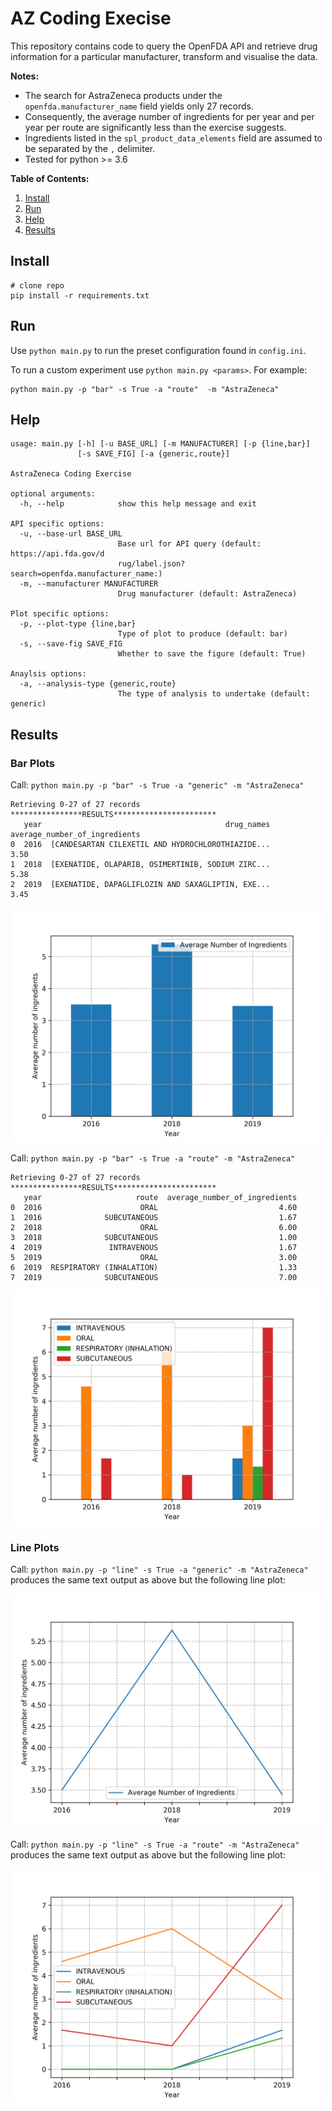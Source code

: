 # AZ Coding Execise

This repository contains code to query the OpenFDA API and retrieve drug information 
for a particular manufacturer, transform and visualise the data.

**Notes:**
 - The search for AstraZeneca products under the `openfda.manufacturer_name` field yields
    only 27 records.
 - Consequently, the average number of ingredients for per year and per year per route are
    significantly less than the exercise suggests.
 - Ingredients listed in the `spl_product_data_elements` field are assumed to be separated
    by the `,` delimiter. 
 - Tested for python >= 3.6

**Table of Contents:**
1. [Install](#install)
2. [Run](#run)
3. [Help](#help)
4. [Results](#results)

## Install

```
# clone repo
pip install -r requirements.txt
```

## Run

Use `python main.py` to run the preset configuration found in `config.ini`.

To run a custom experiment use `python main.py <params>`. For example:

```
python main.py -p "bar" -s True -a "route"  -m "AstraZeneca"
```

## Help
```
usage: main.py [-h] [-u BASE_URL] [-m MANUFACTURER] [-p {line,bar}]
               [-s SAVE_FIG] [-a {generic,route}]

AstraZeneca Coding Exercise

optional arguments:
  -h, --help            show this help message and exit

API specific options:
  -u, --base-url BASE_URL
                        Base url for API query (default: https://api.fda.gov/d
                        rug/label.json?search=openfda.manufacturer_name:)
  -m, --manufacturer MANUFACTURER
                        Drug manufacturer (default: AstraZeneca)

Plot specific options:
  -p, --plot-type {line,bar}
                        Type of plot to produce (default: bar)
  -s, --save-fig SAVE_FIG
                        Whether to save the figure (default: True)

Anaylsis options:
  -a, --analysis-type {generic,route}
                        The type of analysis to undertake (default: generic)

```
## Results
### Bar Plots

Call: `python main.py -p "bar" -s True -a "generic" -m "AstraZeneca"`

```
Retrieving 0-27 of 27 records
****************RESULTS***********************
   year                                         drug_names  average_number_of_ingredients
0  2016  [CANDESARTAN CILEXETIL AND HYDROCHLOROTHIAZIDE...                           3.50
1  2018  [EXENATIDE, OLAPARIB, OSIMERTINIB, SODIUM ZIRC...                           5.38
2  2019  [EXENATIDE, DAPAGLIFLOZIN AND SAXAGLIPTIN, EXE...                           3.45
```

<p align="center">
  <img src="figures/generic_bar.png" width=500>
</p>

Call: `python main.py -p "bar" -s True -a "route" -m "AstraZeneca"`

```
Retrieving 0-27 of 27 records
****************RESULTS***********************
   year                     route  average_number_of_ingredients
0  2016                      ORAL                           4.60
1  2016              SUBCUTANEOUS                           1.67
2  2018                      ORAL                           6.00
3  2018              SUBCUTANEOUS                           1.00
4  2019               INTRAVENOUS                           1.67
5  2019                      ORAL                           3.00
6  2019  RESPIRATORY (INHALATION)                           1.33
7  2019              SUBCUTANEOUS                           7.00

```

<p align="center">
  <img src="figures/route_bar.png" width=500>
</p>

### Line Plots

Call: `python main.py -p "line" -s True -a "generic" -m "AstraZeneca"` produces
the same text output as above but the following line plot:

<p align="center">
  <img src="figures/generic_line.png" width=500>
</p>

Call: `python main.py -p "line" -s True -a "route" -m "AstraZeneca"` produces
the same text output as above but the following line plot:

<p align="center">
  <img src="figures/route_line.png" width=500>
</p>

    

